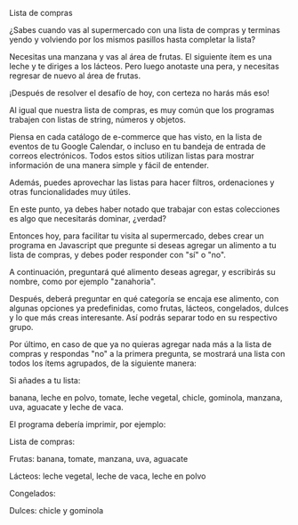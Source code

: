<p>Lista de compras</p>
<p>
  ¿Sabes cuando vas al supermercado con una lista de compras y terminas yendo y volviendo por los mismos pasillos hasta completar la lista?

 

Necesitas una manzana y vas al área de frutas. El siguiente ítem es una leche y te diriges a los lácteos. Pero luego anotaste una pera, y necesitas regresar de nuevo al área de frutas.

 

¡Después de resolver el desafío de hoy, con certeza no harás más eso!

 

Al igual que nuestra lista de compras, es muy común que los programas trabajen con listas de string, números y objetos.

 

Piensa en cada catálogo de e-commerce que has visto, en la lista de eventos de tu Google Calendar, o incluso en tu bandeja de entrada de correos electrónicos. Todos estos sitios utilizan listas para mostrar información de una manera simple y fácil de entender.

 

Además, puedes aprovechar las listas para hacer filtros, ordenaciones y otras funcionalidades muy útiles.

 

En este punto, ya debes haber notado que trabajar con estas colecciones es algo que necesitarás dominar, ¿verdad?

 

Entonces hoy, para facilitar tu visita al supermercado, debes crear un programa en Javascript que pregunte si deseas agregar un alimento a tu lista de compras, y debes poder responder con "sí" o "no".

 

A continuación, preguntará qué alimento deseas agregar, y escribirás su nombre, como por ejemplo "zanahoria".

 

Después, deberá preguntar en qué categoría se encaja ese alimento, con algunas opciones ya predefinidas, como frutas, lácteos, congelados, dulces y lo que más creas interesante. Así podrás separar todo en su respectivo grupo.

 

Por último, en caso de que ya no quieras agregar nada más a la lista de compras y respondas "no" a la primera pregunta, se mostrará una lista con todos los ítems agrupados, de la siguiente manera:

 

Si añades a tu lista:

banana, leche en polvo, tomate, leche vegetal, chicle, gominola, manzana, uva, aguacate y leche de vaca.

 

El programa debería imprimir, por ejemplo:

 

Lista de compras:

Frutas: banana, tomate, manzana, uva, aguacate

Lácteos: leche vegetal, leche de vaca, leche en polvo

Congelados: 

Dulces: chicle y gominola
</p>
